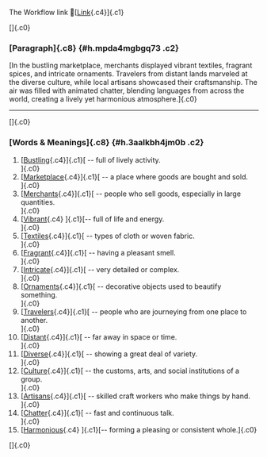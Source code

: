 The Workflow link
👏[[Link](https://www.google.com/url?q=http://www.google.com&sa=D&source=editors&ust=1760013523081259&usg=AOvVaw2tVdLXVjRU9lntAyft_Hk1){.c4}]{.c1}

[]{.c0}

### [Paragraph]{.c8} {#h.mpda4mgbgq73 .c2}

[In the bustling marketplace, merchants displayed vibrant textiles,
fragrant spices, and intricate ornaments. Travelers from distant lands
marveled at the diverse culture, while local artisans showcased their
craftsmanship. The air was filled with animated chatter, blending
languages from across the world, creating a lively yet harmonious
atmosphere.]{.c0}

------------------------------------------------------------------------

[]{.c0}

### [Words & Meanings]{.c8} {#h.3aalkbh4jm0b .c2}

1.  [[Bustling](https://www.google.com/url?q=http://www.google.com&sa=D&source=editors&ust=1760013523082390&usg=AOvVaw3Mn3aDhSxKjeN3x46Nffud){.c4}]{.c1}[ --
    full of lively activity.\
    ]{.c0}
2.  [[Marketplace](https://www.google.com/url?q=http://www.google.com&sa=D&source=editors&ust=1760013523082612&usg=AOvVaw0pSwOXkJ0ls-wWnYENsqgA){.c4}]{.c1}[ --
    a place where goods are bought and sold.\
    ]{.c0}
3.  [[Merchants](https://www.google.com/url?q=http://www.google.com&sa=D&source=editors&ust=1760013523082899&usg=AOvVaw1xShgtT9mufPMwstCcQsNn){.c4}]{.c1}[ --
    people who sell goods, especially in large quantities.\
    ]{.c0}
4.  [[Vibrant](https://www.google.com/url?q=http://www.google.com&sa=D&source=editors&ust=1760013523083092&usg=AOvVaw08EjLTCHOxWWr484ZvSQop){.c4}
    ]{.c1}[-- full of life and energy.\
    ]{.c0}
5.  [[Textiles](https://www.google.com/url?q=http://www.google.com&sa=D&source=editors&ust=1760013523083258&usg=AOvVaw1b0xj_ej5QtBq_zn-KWQBC){.c4}]{.c1}[ --
    types of cloth or woven fabric.\
    ]{.c0}
6.  [[Fragrant](https://www.google.com/url?q=http://www.google.com&sa=D&source=editors&ust=1760013523083424&usg=AOvVaw2eLFATRFoMduf0jz9KTPqy){.c4}]{.c1}[ --
    having a pleasant smell.\
    ]{.c0}
7.  [[Intricate](https://www.google.com/url?q=http://www.google.com&sa=D&source=editors&ust=1760013523083598&usg=AOvVaw3tbjnoOU8Rc2nPf6LLhqxz){.c4}]{.c1}[ --
    very detailed or complex.\
    ]{.c0}
8.  [[Ornaments](https://www.google.com/url?q=http://www.google.com&sa=D&source=editors&ust=1760013523083778&usg=AOvVaw1CtuML_B5dfCJfFviE8vDe){.c4}]{.c1}[ --
    decorative objects used to beautify something.\
    ]{.c0}
9.  [[Travelers](https://www.google.com/url?q=http://www.google.com&sa=D&source=editors&ust=1760013523083985&usg=AOvVaw2BfqZzgIKNwHb8n6nZ0djE){.c4}]{.c1}[ --
    people who are journeying from one place to another.\
    ]{.c0}
10. [[Distant](https://www.google.com/url?q=http://www.google.com&sa=D&source=editors&ust=1760013523084183&usg=AOvVaw0mSZYTzf1GO4GJQpZRsN69){.c4}]{.c1}[ --
    far away in space or time.\
    ]{.c0}
11. [[Diverse](https://www.google.com/url?q=http://www.google.com&sa=D&source=editors&ust=1760013523084364&usg=AOvVaw2vxv6Qzj6zS35zzTcwsOBA){.c4}]{.c1}[ --
    showing a great deal of variety.\
    ]{.c0}
12. [[Culture](https://www.google.com/url?q=http://www.google.com&sa=D&source=editors&ust=1760013523084555&usg=AOvVaw3zrz3zFQ8Hv2b1zaN5irxK){.c4}]{.c1}[ --
    the customs, arts, and social institutions of a group.\
    ]{.c0}
13. [[Artisans](https://www.google.com/url?q=http://www.google.com&sa=D&source=editors&ust=1760013523084783&usg=AOvVaw1Uch_YcS_9WVdtdE5OJT6_){.c4}]{.c1}[ --
    skilled craft workers who make things by hand.\
    ]{.c0}
14. [[Chatter](https://www.google.com/url?q=http://www.google.com&sa=D&source=editors&ust=1760013523084951&usg=AOvVaw0EeIYN1YvLFcVnArRFJAVZ){.c4}]{.c1}[ --
    fast and continuous talk.\
    ]{.c0}
15. [[Harmonious](https://www.google.com/url?q=http://www.google.com&sa=D&source=editors&ust=1760013523085096&usg=AOvVaw1Ml8_qF7gXYF7w1VvX7suX){.c4}
    ]{.c1}[-- forming a pleasing or consistent whole.]{.c0}

[]{.c0}
